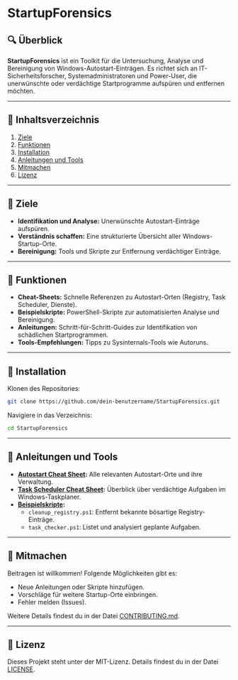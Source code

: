# StartupForensics

## 🔍 Überblick
**StartupForensics** ist ein Toolkit für die Untersuchung, Analyse und Bereinigung von Windows-Autostart-Einträgen. Es richtet sich an IT-Sicherheitsforscher, Systemadministratoren und Power-User, die unerwünschte oder verdächtige Startprogramme aufspüren und entfernen möchten.

---

## 📂 Inhaltsverzeichnis
1. [Ziele](#Ziele)
2. [Funktionen](#funktionen)
3. [Installation](#installation)
4. [Anleitungen und Tools](#anleitungen-und-tools)
5. [Mitmachen](#mitmachen)
6. [Lizenz](#lizenz)

---

## 🎯 Ziele
- **Identifikation und Analyse:** Unerwünschte Autostart-Einträge aufspüren.
- **Verständnis schaffen:** Eine strukturierte Übersicht aller Windows-Startup-Orte.
- **Bereinigung:** Tools und Skripte zur Entfernung verdächtiger Einträge.

---

## 🔧 Funktionen
- **Cheat-Sheets:** Schnelle Referenzen zu Autostart-Orten (Registry, Task Scheduler, Dienste).
- **Beispielskripte:** PowerShell-Skripte zur automatisierten Analyse und Bereinigung.
- **Anleitungen:** Schritt-für-Schritt-Guides zur Identifikation von schädlichen Startprogrammen.
- **Tools-Empfehlungen:** Tipps zu Sysinternals-Tools wie Autoruns.

---

## 🚀 Installation
Klonen des Repositories:
```bash
git clone https://github.com/dein-benutzername/StartupForensics.git
```

Navigiere in das Verzeichnis:
```bash
cd StartupForensics
```

---

## 📘 Anleitungen und Tools
- **[Autostart Cheat Sheet](cheat-sheets/autostart_cheat_sheet.md):** Alle relevanten Autostart-Orte und ihre Verwaltung.
- **[Task Scheduler Cheat Sheet](cheat-sheets/task_scheduler_cheat_sheet.md):** Überblick über verdächtige Aufgaben im Windows-Taskplaner.
- **[Beispielskripte](scripts/):**
  - `cleanup_registry.ps1`: Entfernt bekannte bösartige Registry-Einträge.
  - `task_checker.ps1`: Listet und analysiert geplante Aufgaben.

---

## 🤝 Mitmachen
Beitragen ist willkommen! Folgende Möglichkeiten gibt es:
- Neue Anleitungen oder Skripte hinzufügen.
- Vorschläge für weitere Startup-Orte einbringen.
- Fehler melden (Issues).

Weitere Details findest du in der Datei [CONTRIBUTING.md](CONTRIBUTING.md).

---

## 📜 Lizenz
Dieses Projekt steht unter der MIT-Lizenz. Details findest du in der Datei [LICENSE](LICENSE).
